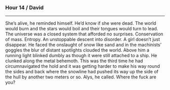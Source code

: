 ### Hour 14 / David
---- 
She’s alive, he reminded himself. He’d know if she were dead. The world would burn and the stars would boil and their tongues would turn to lead. The universe was a closed system that afforded no surprises. Conservation of mass. Entropy. An unstoppable descent into disorder. A girl doesn’t just disappear.
He faced the onslaught of snow like sand and in the machinists’ goggles the blur of distant spotlights clouded the world. Above him a running light blinked dumbly as though it were still attached to a ship. He clunked along the metal behemoth. This was the third time he had circumnavigated the hold and it was getting harder to make his way round the sides and back where the snowline had pushed its way up the side of the hull by another two meters or so.
Alys, he called. Where the fuck are you?